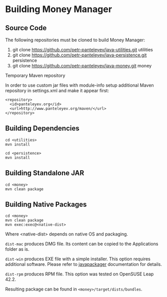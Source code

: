 # Building Money Manager

## Source Code

The following repositories must be cloned to build Money Manager:

1. git clone https://github.com/petr-panteleyev/java-utilities.git utilities
2. git clone https://github.com/petr-panteleyev/java-persistence.git persistence
3. git clone https://github.com/petr-panteleyev/java-money.git money

Temporary Maven repository

In order to use custom jar files with module-info setup additional Maven repository in settings.xml and make it appear first:

```
<repository>
  <id>panteleyev.org</id>
  <url>http://www.panteleyev.org/maven/</url>
</repository>
```

## Building Dependencies

```
cd <utilities>
mvn install

cd <persistence>
mvn install
```

## Building Standalone JAR

```
cd <money>
mvn clean package
```

## Building Native Packages

```
cd <money>
mvn clean package
mvn exec:exec@<native-dist>
```

Where &lt;native-dist> depends on native OS and packaging.

`dist-mac` produces DMG file. Its content can be copied to the Applications folder as is.

`dist-win` produces EXE file with a simple installer. This option requires additional software. Please refer to
[javapackager](https://docs.oracle.com/javase/8/docs/technotes/tools/unix/javapackager.html) documentation for details.

`dist-rpm` produces RPM file. This option was tested on OpenSUSE Leap 42.2.

Resulting package can be found in `<money>/target/dists/bundles`.

